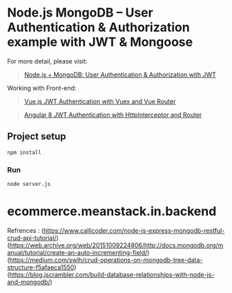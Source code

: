 # Node.js MongoDB – User Authentication & Authorization example with JWT & Mongoose

For more detail, please visit:
> [Node.js + MongoDB: User Authentication & Authorization with JWT](https://bezkoder.com/node-js-mongodb-auth-jwt/)

Working with Front-end:
> [Vue.js JWT Authentication with Vuex and Vue Router](https://bezkoder.com/jwt-vue-vuex-authentication/)

> [Angular 8 JWT Authentication with HttpInterceptor and Router](https://bezkoder.com/angular-jwt-authentication/)

## Project setup
```
npm install
```

### Run
```
node server.js
```
# ecommerce.meanstack.in.backend


Refrences : 
(https://www.callicoder.com/node-js-express-mongodb-restful-crud-api-tutorial/) 
(https://web.archive.org/web/20151009224806/http://docs.mongodb.org/manual/tutorial/create-an-auto-incrementing-field/) 
(https://medium.com/swlh/crud-operations-on-mongodb-tree-data-structure-f5afaeca1550)   
(https://blog.jscrambler.com/build-database-relationships-with-node-js-and-mongodb/)
